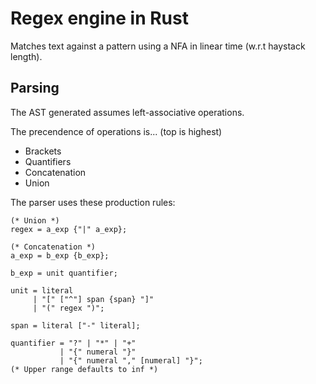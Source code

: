 # Regex engine in Rust

Matches text against a pattern using a NFA in linear time (w.r.t haystack length).

## Parsing

The AST generated assumes left-associative operations.

The precendence of operations is... (top is highest)
- Brackets
- Quantifiers
- Concatenation
- Union

The parser uses these production rules:
```ebnf
(* Union *)
regex = a_exp {"|" a_exp};

(* Concatenation *)
a_exp = b_exp {b_exp};

b_exp = unit quantifier;

unit = literal
     | "[" ["^"] span {span} "]"
     | "(" regex ")";

span = literal ["-" literal];

quantifier = "?" | "*" | "+"
           | "{" numeral "}"
           | "{" numeral "," [numeral] "}";
(* Upper range defaults to inf *)
```

